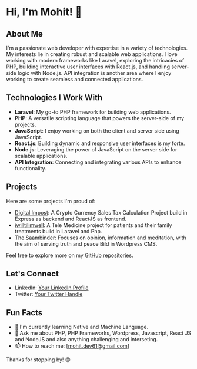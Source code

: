 # Hi, I'm Mohit! 👋

## About Me

I'm a passionate web developer with expertise in a variety of technologies. My interests lie in creating robust and scalable web applications. I love working with modern frameworks like Laravel, exploring the intricacies of PHP, building interactive user interfaces with React.js, and handling server-side logic with Node.js. API integration is another area where I enjoy working to create seamless and connected applications.

## Technologies I Work With

- **Laravel**: My go-to PHP framework for building web applications.
- **PHP**: A versatile scripting language that powers the server-side of my projects.
- **JavaScript**: I enjoy working on both the client and server side using JavaScript.
- **React.js**: Building dynamic and responsive user interfaces is my forte.
- **Node.js**: Leveraging the power of JavaScript on the server side for scalable applications.
- **API Integration**: Connecting and integrating various APIs to enhance functionality.

## Projects

Here are some projects I'm proud of:

- [Digital Impost](https://digitalimpost.com/): A Crypto Currency Sales Tax Calculation Project build in Express as backend and ReactJS as frontend.
- [iwilltilimwell](https://iwilltilimwell.com/): A Tele Medicine project for patients and their family treatments build in Laravel and Php.
- [The Saambinder](https://desaambinder.nl/): Focuses on opinion, information and meditation, with the aim of serving truth and peace Bild in Wordpress CMS.

Feel free to explore more on my [GitHub repositories](https://github.com/your-username).

## Let's Connect

- LinkedIn: [Your LinkedIn Profile](https://www.linkedin.com/in/mohit-saini-5315388b/)
- Twitter: [Your Twitter Handle](WIP)

## Fun Facts

- 🌱 I'm currently learning Native and Machine Language.
- 💬 Ask me about PHP, PHP Frameworks, Wordpress, Javascript, React JS and NodeJS and also anything challenging and interseting.
- 📫 How to reach me: [mohit.dev61@gmail.com]

Thanks for stopping by! 😊
